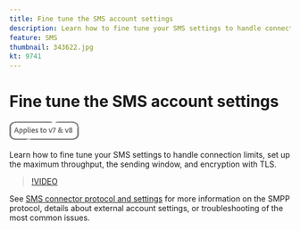 ```yaml
---
title: Fine tune the SMS account settings
description: Learn how to fine tune your SMS settings to handle connection limits, set up the maximum throughput, the sending window, and encryption with TLS.
feature: SMS
thumbnail: 343622.jpg
kt: 9741
---
```


# Fine tune the SMS account settings

![Applies to V7, V8](../assets/V7-V8-stamp.png)

Learn how to fine tune your SMS settings to handle connection limits, set up the maximum throughput, the sending window, and encryption with TLS.

>[!VIDEO](https://video.tv.adobe.com/v/343607?quality=12)

See [SMS connector protocol and settings](https://experienceleague.adobe.com/docs/campaign-classic/using/sending-messages/sending-messages-on-mobiles/sms-protocol.html?lang=en#sending-messages) for more information on the SMPP protocol, details about external account settings, or troubleshooting of the most common issues.